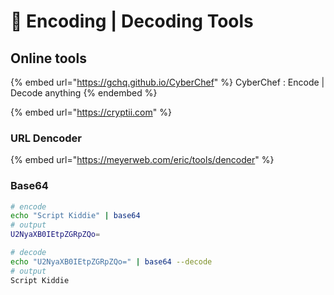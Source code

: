 # 🔬 Encoding | Decoding Tools

## Online tools

{% embed url="https://gchq.github.io/CyberChef" %}
CyberChef : Encode | Decode anything
{% endembed %}

{% embed url="https://cryptii.com" %}

### URL Dencoder

{% embed url="https://meyerweb.com/eric/tools/dencoder" %}

### Base64

```bash
# encode
echo "Script Kiddie" | base64 
# output
U2NyaXB0IEtpZGRpZQo=

# decode
echo "U2NyaXB0IEtpZGRpZQo=" | base64 --decode 
# output
Script Kiddie
```
